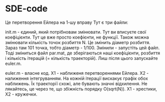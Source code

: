 # SDE-code
Це перетворення Ейлера на 1-шу вправу
Тут є три файли:

init.m - єдиний, який потрібновам змінювати. 
Тут ви вписуєте свої коефіцієнти. Тут це вже просто коефієнти, не функції.
Також можна змінювати кількість точок розбиття N. Це змінить діаметр розбиття. 
Зараз там 101 точка, тобто діаметр - 1/100.
Змінили - запустіть цей файл. Тоді зміниться файл par.mat, 
де зберігаються наші коефіцієнти, розбиття і кількість ітерацій (= кількість траекторій). 
Лиш після цього запускайте euler.m.

euler.m - власне код. X1 - наближеня перетвореннями Ейлера. X2 - налиження інтегруванням. 
На кожній ітерації вискакує графік обох наближень. 
Їх траекторії схожі, але бувають значні відхилення. Не лякайтесь, це через те, що збіжність порядку O(sqrt(N)). 
X1 - хрестики, X2 - кружечки.
